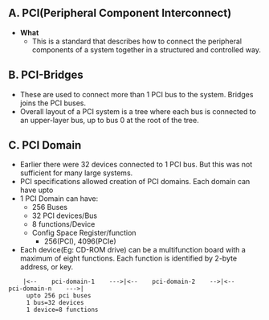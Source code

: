 ## A. PCI(Peripheral Component Interconnect)
- **What**
  - This is a standard that describes how to connect the peripheral components of a system together in a structured and controlled way.
  
## B. PCI-Bridges
- These are used to connect more than 1 PCI bus to the system. Bridges joins the PCI buses.
 - Overall layout of a PCI system is a tree where each bus is connected to an upper-layer bus, up to bus 0 at the root of the tree.

## C. PCI Domain
- Earlier there were 32 devices connected to 1 PCI bus. But this was not sufficient for many large systems. 
- PCI specifications allowed creation of PCI domains. Each domain can have upto 
- 1 PCI Domain can have:
	- 256 Buses
	- 32 PCI devices/Bus
	- 8 functions/Device
	- Config Space Register/function
 		- 256(PCI), 4096(PCIe)
- Each device(Eg: CD-ROM drive) can be a multifunction board with a maximum of eight functions. Each function is identified by 2-byte address, or key.
```
	|<--    pci-domain-1    --->|<--    pci-domain-2    -->|<--    pci-domain-n    --->|
	 upto 256 pci buses
	 1 bus=32 devices
	 1 device=8 functions
```

